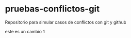 # pruebas-conflictos-git
Repositorio para simular casos de conflictos con git y github

este es un cambio 1